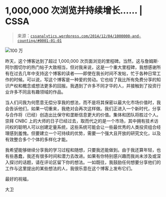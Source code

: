 <!--yml

category: 未分类

日期：2024-05-12 17:50:12

-->

# 1,000,000 次浏览并持续增长…… | CSSA

> 来源：[`cssanalytics.wordpress.com/2014/12/04/1000000-and-counting/#0001-01-01`](https://cssanalytics.wordpress.com/2014/12/04/1000000-and-counting/#0001-01-01)

![100 万](https://cssanalytics.files.wordpress.com/2014/12/1-million.png)

昨天，这个博客达到了超过 1,000,000 次页面浏览的里程碑。当然，这与詹姆斯·阿尔图切尔的热门帖子大致相当，但对我来说，这是一个重大里程碑，我想感谢所有在过去几年中支持这个博客的读者——即使在我长时间不发帖，忙于各种日常工作的时候。可以说，写这个博客是一种爱的劳动。它也给了我比所有免费分享的知识产权和概念或想法更多的回报。我遇到了许多不同才华的人，并接触到了投资行业许多不同且有趣领域的作品。

当人们问我为何愿意无偿分享我的想法，而不是将其保密以最大化市场价值时，我会告诉他们，如果一切重来，我绝对会再次这样做。我们正进入一个新时代，分享与合作将（已经）创造出比保守和垄断信息更大的价值。集体和团队将胜过个人。崇拜 CNBC 上的大师的日子已经过去，取而代之的是一个市场，其中拥有技术访问权的聪明人可以创建定量系统，这些系统可能会让一些最优秀的人类投资组合经理感到羞愧。但要建立一个可持续的优势，需要一个强大且开放的研究文化，以及有效整合多个个体的多样化才能。

我希望能够继续分享我的学习过程和随想，只要我还能做到。由于我还算年轻，也有些愚蠢，我还有很多时间和潜力去改进。如果有你特别感兴趣而我尚未涉及或深入探讨的话题，请在评论区留下你的想法。一如既往，我鼓励任何想要分享他们的工作与这里提出的某些想法的人，我很乐意在这个博客上发布它们。

最好的祝福，

大卫
